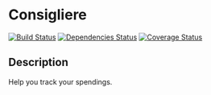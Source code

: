 # Consigliere

[![Build Status][travis-badge]][travis-badge-url]
[![Dependencies Status][david-dev-badge]][david-dev-badge-url]
[![Coverage Status][coveralls-badge]][coveralls-badge-url]

## Description
Help you track your spendings.

[travis-badge]: https://travis-ci.org/atikenny/consigliere.svg?branch=master
[travis-badge-url]: https://travis-ci.org/atikenny/consigliere
[david-dev-badge]: https://david-dm.org/atikenny/consigliere/dev-status.svg
[david-dev-badge-url]: https://david-dm.org/atikenny/consigliere?type=dev
[coveralls-badge]: https://coveralls.io/repos/github/atikenny/consigliere/badge.svg?branch=master
[coveralls-badge-url]: https://coveralls.io/github/atikenny/consigliere?branch=master
